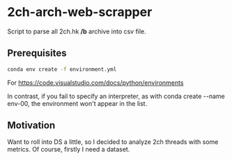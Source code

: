 # 2ch-arch-web-scrapper
Script to parse all 2ch.hk **/b** archive into csv file.

## Prerequisites
```sh
conda env create -f environment.yml
```

For https://code.visualstudio.com/docs/python/environments

In contrast, if you fail to specify an interpreter, as with conda create --name env-00, the environment won't appear in the list.

## Motivation
Want to roll into DS a little, so I decided to analyze 2ch threads with some metrics. Of course, firstly I need a dataset.